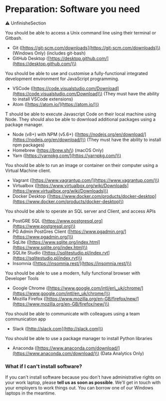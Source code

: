 # Preparation: Software you need

⚠️ UnfinisheSection

You should be able to access a Unix command line using their terminal or Gitbash.

* Git \([https://git-scm.com/downloads](https://git-scm.com/downloads)\) \(Windows Only\) \(includes git-bash\)
* GitHub Desktop \([https://desktop.github.com/](https://desktop.github.com/)\) 

You should be able to use and customise a fully-functional integrated development environment for JavaScript programming.

* VSCode \([https://code.visualstudio.com/Download](https://code.visualstudio.com/Download)\) \(They must have the ability to install VSCode extensions\)
* Atom \([https://atom.io/](https://atom.io/)\) 

T should be able to execute Javascript Code on their local machine using Node. They should also be able to download additional packages using a package manager.

* Node \(v8+\) with NPM \(v5.6+\) \([https://nodejs.org/en/download/](https://nodejs.org/en/download/)\) \(They must have the ability to install npm packages\)
* Homebrew \(https://brew.sh/\) \(macOS Only\)
* Yarn \([https://yarnpkg.com/](https://yarnpkg.com/)\) 

You should be able to run an image or container on their computer using a Virtual Machine client.

* Vagrant \([https://www.vagrantup.com/](https://www.vagrantup.com/)\)
* Virtualbox \([https://www.virtualbox.org/wiki/Downloads](https://www.virtualbox.org/wiki/Downloads)\)
* Docker Desktop \([https://www.docker.com/products/docker-desktop](https://www.docker.com/products/docker-desktop)\) 

 You should be able to operate an SQL server and Client, and access APIs

* PostGRE SQL \([https://www.postgresql.org](https://www.postgresql.org)\)
* PG Admin PostGres Client \([https://www.pgadmin.org/](https://www.pgadmin.org/)\)
* SqLite \([https://www.sqlite.org/index.html](https://www.sqlite.org/index.html)\)
* SQLite Studio \([https://sqlitestudio.pl/index.rvt](https://sqlitestudio.pl/index.rvt)\)
* Insomnia \([https://insomnia.rest/](https://insomnia.rest/)\) 

You should be able to use a modern, fully functional browser with Developer Tools

* Google Chrome \([https://www.google.com/intl/en\_uk/chrome/](https://www.google.com/intl/en_uk/chrome/)\)
* Mozilla Firefox \([https://www.mozilla.org/en-GB/firefox/new/](https://www.mozilla.org/en-GB/firefox/new/)\) 

You should be able to communicate with colleagues using a team communication app

* Slack \([http://slack.com](http://slack.com)\) 

You should be able to use a package manager to install Python libraries

* Anaconda \([https://www.anaconda.com/download/](https://www.anaconda.com/download/)\) \(Data Analytics Only\) 

### What if I can't install software?

If you can't install software because you don't have administrative rights on your work laptop, please **tell us as soon as possible**. We'll get in touch with your employers to work things out. You can borrow one of our Windows laptops in the meantime.

